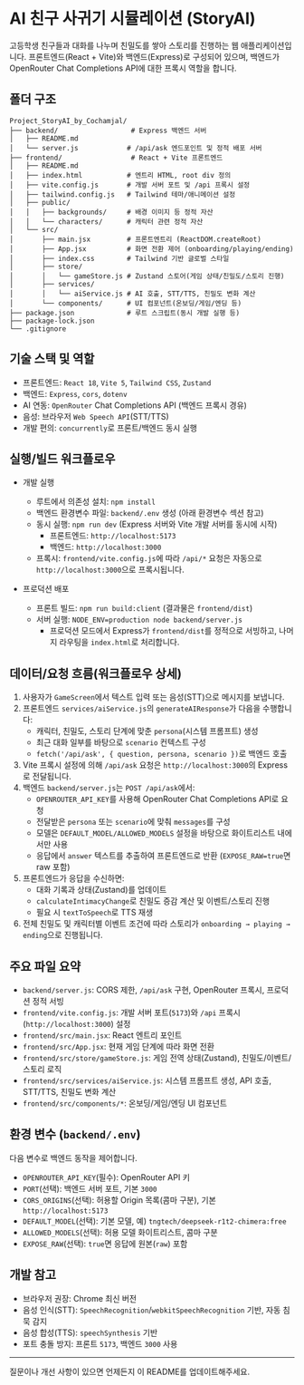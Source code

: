# AI 친구 사귀기 시뮬레이션 (StoryAI)

고등학생 친구들과 대화를 나누며 친밀도를 쌓아 스토리를 진행하는 웹 애플리케이션입니다. 프론트엔드(React + Vite)와 백엔드(Express)로 구성되어 있으며, 백엔드가 OpenRouter Chat Completions API에 대한 프록시 역할을 합니다.

## 폴더 구조

```
Project_StoryAI_by_Cochamjal/
├── backend/                  # Express 백엔드 서버
│   ├── README.md
│   └── server.js            # /api/ask 엔드포인트 및 정적 배포 서버
├── frontend/                 # React + Vite 프론트엔드
│   ├── README.md
│   ├── index.html           # 엔트리 HTML, root div 정의
│   ├── vite.config.js       # 개발 서버 포트 및 /api 프록시 설정
│   ├── tailwind.config.js   # Tailwind 테마/애니메이션 설정
│   ├── public/
│   │   ├── backgrounds/     # 배경 이미지 등 정적 자산
│   │   └── characters/      # 캐릭터 관련 정적 자산
│   └── src/
│       ├── main.jsx         # 프론트엔트리 (ReactDOM.createRoot)
│       ├── App.jsx          # 화면 전환 제어 (onboarding/playing/ending)
│       ├── index.css        # Tailwind 기반 글로벌 스타일
│       ├── store/
│       │   └── gameStore.js # Zustand 스토어(게임 상태/친밀도/스토리 진행)
│       ├── services/
│       │   └── aiService.js # AI 호출, STT/TTS, 친밀도 변화 계산
│       └── components/      # UI 컴포넌트(온보딩/게임/엔딩 등)
├── package.json             # 루트 스크립트(동시 개발 실행 등)
├── package-lock.json
└── .gitignore
```

## 기술 스택 및 역할

- 프론트엔드: `React 18`, `Vite 5`, `Tailwind CSS`, `Zustand`
- 백엔드: `Express`, `cors`, `dotenv`
- AI 연동: `OpenRouter` Chat Completions API (백엔드 프록시 경유)
- 음성: 브라우저 `Web Speech API`(STT/TTS)
- 개발 편의: `concurrently`로 프론트/백엔드 동시 실행

## 실행/빌드 워크플로우

- 개발 실행
  - 루트에서 의존성 설치: `npm install`
  - 백엔드 환경변수 파일: `backend/.env` 생성 (아래 환경변수 섹션 참고)
  - 동시 실행: `npm run dev` (Express 서버와 Vite 개발 서버를 동시에 시작)
    - 프론트엔드: `http://localhost:5173`
    - 백엔드: `http://localhost:3000`
  - 프록시: `frontend/vite.config.js`에 따라 `/api/*` 요청은 자동으로 `http://localhost:3000`으로 프록시됩니다.

- 프로덕션 배포
  - 프론트 빌드: `npm run build:client` (결과물은 `frontend/dist`)
  - 서버 실행: `NODE_ENV=production node backend/server.js`
    - 프로덕션 모드에서 Express가 `frontend/dist`를 정적으로 서빙하고, 나머지 라우팅을 `index.html`로 처리합니다.

## 데이터/요청 흐름(워크플로우 상세)

1. 사용자가 `GameScreen`에서 텍스트 입력 또는 음성(STT)으로 메시지를 보냅니다.
2. 프론트엔드 `services/aiService.js`의 `generateAIResponse`가 다음을 수행합니다:
   - 캐릭터, 친밀도, 스토리 단계에 맞춘 `persona`(시스템 프롬프트) 생성
   - 최근 대화 일부를 바탕으로 `scenario` 컨텍스트 구성
   - `fetch('/api/ask', { question, persona, scenario })`로 백엔드 호출
3. Vite 프록시 설정에 의해 `/api/ask` 요청은 `http://localhost:3000`의 Express로 전달됩니다.
4. 백엔드 `backend/server.js`는 `POST /api/ask`에서:
   - `OPENROUTER_API_KEY`를 사용해 OpenRouter Chat Completions API로 요청
   - 전달받은 `persona` 또는 `scenario`에 맞춰 `messages`를 구성
   - 모델은 `DEFAULT_MODEL/ALLOWED_MODELS` 설정을 바탕으로 화이트리스트 내에서만 사용
   - 응답에서 `answer` 텍스트를 추출하여 프론트엔드로 반환 (`EXPOSE_RAW=true`면 raw 포함)
5. 프론트엔드가 응답을 수신하면:
   - 대화 기록과 상태(Zustand)를 업데이트
   - `calculateIntimacyChange`로 친밀도 증감 계산 및 이벤트/스토리 진행
   - 필요 시 `textToSpeech`로 TTS 재생
6. 전체 친밀도 및 캐릭터별 이벤트 조건에 따라 스토리가 `onboarding → playing → ending`으로 진행됩니다.

## 주요 파일 요약

- `backend/server.js`: CORS 제한, `/api/ask` 구현, OpenRouter 프록시, 프로덕션 정적 서빙
- `frontend/vite.config.js`: 개발 서버 포트(`5173`)와 `/api` 프록시(`http://localhost:3000`) 설정
- `frontend/src/main.jsx`: React 엔트리 포인트
- `frontend/src/App.jsx`: 현재 게임 단계에 따라 화면 전환
- `frontend/src/store/gameStore.js`: 게임 전역 상태(Zustand), 친밀도/이벤트/스토리 로직
- `frontend/src/services/aiService.js`: 시스템 프롬프트 생성, API 호출, STT/TTS, 친밀도 변화 계산
- `frontend/src/components/*`: 온보딩/게임/엔딩 UI 컴포넌트

## 환경 변수 (`backend/.env`)

다음 변수로 백엔드 동작을 제어합니다.

- `OPENROUTER_API_KEY`(필수): OpenRouter API 키
- `PORT`(선택): 백엔드 서버 포트, 기본 `3000`
- `CORS_ORIGINS`(선택): 허용할 Origin 목록(콤마 구분), 기본 `http://localhost:5173`
- `DEFAULT_MODEL`(선택): 기본 모델, 예) `tngtech/deepseek-r1t2-chimera:free`
- `ALLOWED_MODELS`(선택): 허용 모델 화이트리스트, 콤마 구분
- `EXPOSE_RAW`(선택): `true`면 응답에 원본(`raw`) 포함

## 개발 참고

- 브라우저 권장: Chrome 최신 버전
- 음성 인식(STT): `SpeechRecognition`/`webkitSpeechRecognition` 기반, 자동 침묵 감지
- 음성 합성(TTS): `speechSynthesis` 기반
- 포트 충돌 방지: 프론트 `5173`, 백엔드 `3000` 사용

---

질문이나 개선 사항이 있으면 언제든지 이 README를 업데이트해주세요.